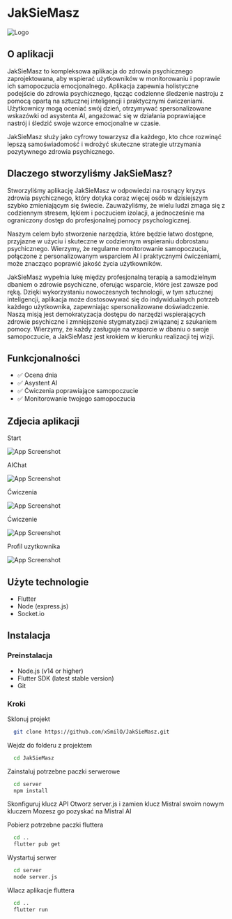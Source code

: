 # JakSieMasz


![Logo](https://github.com/xSmilO/JakSieMasz/blob/main/Logo.png)


## O aplikacji
JakSieMasz to kompleksowa aplikacja do zdrowia psychicznego zaprojektowana, aby wspierać użytkowników w monitorowaniu i poprawie ich samopoczucia emocjonalnego. Aplikacja zapewnia holistyczne podejście do zdrowia psychicznego, łącząc codzienne śledzenie nastroju z pomocą opartą na sztucznej inteligencji i praktycznymi ćwiczeniami. Użytkownicy mogą oceniać swój dzień, otrzymywać spersonalizowane wskazówki od asystenta AI, angażować się w działania poprawiające nastrój i śledzić swoje wzorce emocjonalne w czasie. 

JakSieMasz służy jako cyfrowy towarzysz dla każdego, kto chce rozwinąć lepszą samoświadomość i wdrożyć skuteczne strategie utrzymania pozytywnego zdrowia psychicznego.

## Dlaczego stworzyliśmy JakSieMasz?
Stworzyliśmy aplikację JakSieMasz w odpowiedzi na rosnący kryzys zdrowia psychicznego, który dotyka coraz więcej osób w dzisiejszym szybko zmieniającym się świecie. Zauważyliśmy, że wielu ludzi zmaga się z codziennym stresem, lękiem i poczuciem izolacji, a jednocześnie ma ograniczony dostęp do profesjonalnej pomocy psychologicznej.

Naszym celem było stworzenie narzędzia, które będzie łatwo dostępne, przyjazne w użyciu i skuteczne w codziennym wspieraniu dobrostanu psychicznego. Wierzymy, że regularne monitorowanie samopoczucia, połączone z personalizowanym wsparciem AI i praktycznymi ćwiczeniami, może znacząco poprawić jakość życia użytkowników.

JakSieMasz wypełnia lukę między profesjonalną terapią a samodzielnym dbaniem o zdrowie psychiczne, oferując wsparcie, które jest zawsze pod ręką. Dzięki wykorzystaniu nowoczesnych technologii, w tym sztucznej inteligencji, aplikacja może dostosowywać się do indywidualnych potrzeb każdego użytkownika, zapewniając spersonalizowane doświadczenie.
Naszą misją jest demokratyzacja dostępu do narzędzi wspierających zdrowie psychiczne i zmniejszenie stygmatyzacji związanej z szukaniem pomocy. Wierzymy, że każdy zasługuje na wsparcie w dbaniu o swoje samopoczucie, a JakSieMasz jest krokiem w kierunku realizacji tej wizji.

## Funkcjonalności
- ✅ Ocena dnia
- ✅ Asystent AI
- ✅ Ćwiczenia poprawiające samopoczucie
- ✅ Monitorowanie twojego samopoczucia

## Zdjecia aplikacji

Start

![App Screenshot](https://github.com/xSmilO/JakSieMasz/blob/main/readme/Homepage.png)

AIChat

![App Screenshot](https://github.com/xSmilO/JakSieMasz/blob/main/readme/AiChat.png)

Ćwiczenia

![App Screenshot](https://github.com/xSmilO/JakSieMasz/blob/main/readme/Cwiczenia.png)

Ćwiczenie

![App Screenshot](https://github.com/xSmilO/JakSieMasz/blob/main/readme/Cwiczenie.png)

Profil uzytkownika

![App Screenshot](https://github.com/xSmilO/JakSieMasz/blob/main/readme/Profil.png)


## Użyte technologie
- Flutter
- Node (express.js)
- Socket.io

## Instalacja
### Preinstalacja
- Node.js (v14 or higher)
- Flutter SDK (latest stable version)
- Git

### Kroki

Sklonuj projekt

```bash
  git clone https://github.com/xSmilO/JakSieMasz.git
```

Wejdz do folderu z projektem

```bash
  cd JakSieMasz
```

Zainstaluj potrzebne paczki serwerowe

```bash
  cd server
  npm install
```

Skonfiguruj klucz API
Otworz server.js i zamien klucz Mistral swoim nowym kluczem
Mozesz go pozyskać na Mistral AI

Pobierz potrzebne paczki fluttera

```bash
  cd ..
  flutter pub get
```

Wystartuj serwer

```bash
  cd server
  node server.js
```
Wlacz aplikacje fluttera

```bash
  cd ..
  flutter run
```
